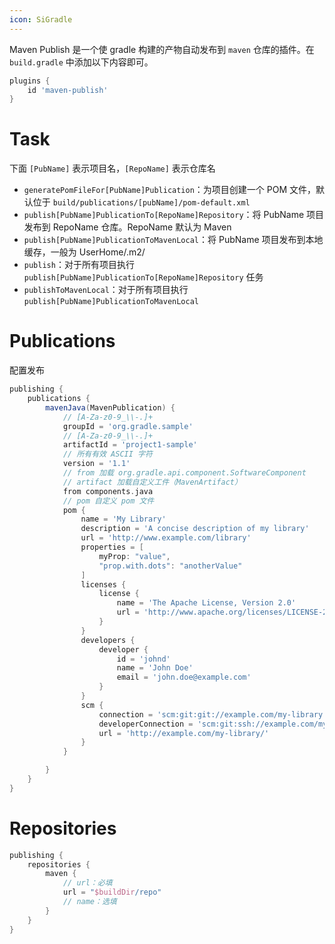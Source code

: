 ```yaml
---
icon: SiGradle
---
```

Maven Publish 是一个使 gradle 构建的产物自动发布到 `maven` 仓库的插件。在 `build.gradle` 中添加以下内容即可。

```groovy
plugins {
    id 'maven-publish'
}
```
# Task

下面 `[PubName]` 表示项目名，`[RepoName]` 表示仓库名
- `generatePomFileFor[PubName]Publication`：为项目创建一个 POM 文件，默认位于 `build/publications/[pubName]/pom-default.xml`
- `publish[PubName]PublicationTo[RepoName]Repository`：将 PubName 项目发布到 RepoName 仓库。RepoName 默认为 Maven
- `publish[PubName]PublicationToMavenLocal`：将 PubName 项目发布到本地缓存，一般为 UserHome/.m2/
- `publish`：对于所有项目执行 `publish[PubName]PublicationTo[RepoName]Repository` 任务
- `publishToMavenLocal`：对于所有项目执行 `publish[PubName]PublicationToMavenLocal`
# Publications

配置发布

```groovy
publishing {
    publications {
        mavenJava(MavenPublication) {
            // [A-Za-z0-9_\\-.]+
            groupId = 'org.gradle.sample'
            // [A-Za-z0-9_\\-.]+
            artifactId = 'project1-sample'
            // 所有有效 ASCII 字符
            version = '1.1'
            // from 加载 org.gradle.api.component.SoftwareComponent
            // artifact 加载自定义工件（MavenArtifact）
            from components.java
            // pom 自定义 pom 文件
            pom {
                name = 'My Library'
                description = 'A concise description of my library'
                url = 'http://www.example.com/library'
                properties = [
                    myProp: "value",
                    "prop.with.dots": "anotherValue"
                ]
                licenses {
                    license {
                        name = 'The Apache License, Version 2.0'
                        url = 'http://www.apache.org/licenses/LICENSE-2.0.txt'
                    }
                }
                developers {
                    developer {
                        id = 'johnd'
                        name = 'John Doe'
                        email = 'john.doe@example.com'
                    }
                }
                scm {
                    connection = 'scm:git:git://example.com/my-library.git'
                    developerConnection = 'scm:git:ssh://example.com/my-library.git'
                    url = 'http://example.com/my-library/'
                }
            }

        }
    }
}
```
# Repositories

```groovy
publishing {
    repositories {
        maven {
            // url：必填
            url = "$buildDir/repo"
            // name：选填
        }
    }
}
```